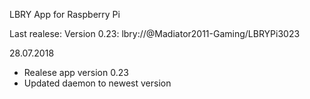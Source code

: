 LBRY App for Raspberry Pi

Last realese:
Version 0.23: lbry://@Madiator2011-Gaming/LBRYPi3023

28.07.2018
- Realese app version 0.23
- Updated daemon to newest version
